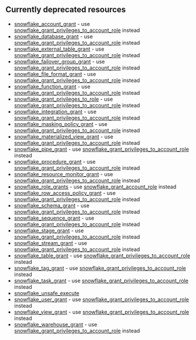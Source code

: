 ## Currently deprecated resources

- [snowflake_account_grant](./docs/resources/account_grant) - use [snowflake_grant_privileges_to_account_role](./docs/resources/grant_privileges_to_account_role) instead
- [snowflake_database_grant](./docs/resources/database_grant) - use [snowflake_grant_privileges_to_account_role](./docs/resources/grant_privileges_to_account_role) instead
- [snowflake_external_table_grant](./docs/resources/external_table_grant) - use [snowflake_grant_privileges_to_account_role](./docs/resources/grant_privileges_to_account_role) instead
- [snowflake_failover_group_grant](./docs/resources/failover_group_grant) - use [snowflake_grant_privileges_to_account_role](./docs/resources/grant_privileges_to_account_role) instead
- [snowflake_file_format_grant](./docs/resources/file_format_grant) - use [snowflake_grant_privileges_to_account_role](./docs/resources/grant_privileges_to_account_role) instead
- [snowflake_function_grant](./docs/resources/function_grant) - use [snowflake_grant_privileges_to_account_role](./docs/resources/grant_privileges_to_account_role) instead
- [snowflake_grant_privileges_to_role](./docs/resources/grant_privileges_to_role) - use [snowflake_grant_privileges_to_account_role](./docs/resources/grant_privileges_to_account_role) instead
- [snowflake_integration_grant](./docs/resources/integration_grant) - use [snowflake_grant_privileges_to_account_role](./docs/resources/grant_privileges_to_account_role) instead
- [snowflake_masking_policy_grant](./docs/resources/masking_policy_grant) - use [snowflake_grant_privileges_to_account_role](./docs/resources/grant_privileges_to_account_role) instead
- [snowflake_materialized_view_grant](./docs/resources/materialized_view_grant) - use [snowflake_grant_privileges_to_account_role](./docs/resources/grant_privileges_to_account_role) instead
- [snowflake_pipe_grant](./docs/resources/pipe_grant) - use [snowflake_grant_privileges_to_account_role](./docs/resources/grant_privileges_to_account_role) instead
- [snowflake_procedure_grant](./docs/resources/procedure_grant) - use [snowflake_grant_privileges_to_account_role](./docs/resources/grant_privileges_to_account_role) instead
- [snowflake_resource_monitor_grant](./docs/resources/resource_monitor_grant) - use [snowflake_grant_privileges_to_account_role](./docs/resources/grant_privileges_to_account_role) instead
- [snowflake_role_grants](./docs/resources/role_grants) - use [snowflake_grant_account_role](./docs/resources/grant_account_role) instead
- [snowflake_row_access_policy_grant](./docs/resources/row_access_policy_grant) - use [snowflake_grant_privileges_to_account_role](./docs/resources/grant_privileges_to_account_role) instead
- [snowflake_schema_grant](./docs/resources/schema_grant) - use [snowflake_grant_privileges_to_account_role](./docs/resources/grant_privileges_to_account_role) instead
- [snowflake_sequence_grant](./docs/resources/sequence_grant) - use [snowflake_grant_privileges_to_account_role](./docs/resources/grant_privileges_to_account_role) instead
- [snowflake_stage_grant](./docs/resources/stage_grant) - use [snowflake_grant_privileges_to_account_role](./docs/resources/grant_privileges_to_account_role) instead
- [snowflake_stream_grant](./docs/resources/stream_grant) - use [snowflake_grant_privileges_to_account_role](./docs/resources/grant_privileges_to_account_role) instead
- [snowflake_table_grant](./docs/resources/table_grant) - use [snowflake_grant_privileges_to_account_role](./docs/resources/grant_privileges_to_account_role) instead
- [snowflake_tag_grant](./docs/resources/tag_grant) - use [snowflake_grant_privileges_to_account_role](./docs/resources/grant_privileges_to_account_role) instead
- [snowflake_task_grant](./docs/resources/task_grant) - use [snowflake_grant_privileges_to_account_role](./docs/resources/grant_privileges_to_account_role) instead
- [snowflake_unsafe_execute](./docs/resources/unsafe_execute)
- [snowflake_user_grant](./docs/resources/user_grant) - use [snowflake_grant_privileges_to_account_role](./docs/resources/grant_privileges_to_account_role) instead
- [snowflake_view_grant](./docs/resources/view_grant) - use [snowflake_grant_privileges_to_account_role](./docs/resources/grant_privileges_to_account_role) instead
- [snowflake_warehouse_grant](./docs/resources/warehouse_grant) - use [snowflake_grant_privileges_to_account_role](./docs/resources/grant_privileges_to_account_role) instead
